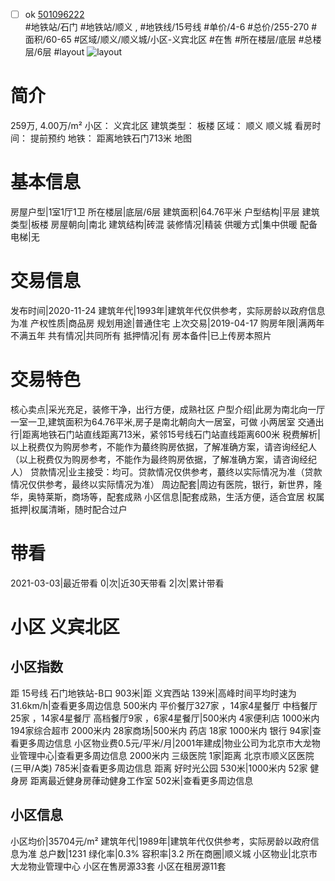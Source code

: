 - [ ] ok [501096222](https://bj.5i5j.com/ershoufang/501096222.html)  
 #地铁站/石门 #地铁站/顺义 ,  #地铁线/15号线
#单价/4-6 #总价/255-270 #面积/60-65   #区域/顺义/顺义城/小区-义宾北区 #在售 #所在楼层/底层 #总楼层/6层 #layout 
![layout](http://image2a.5i5j.com/bdir/layout/3bb1ac9991dd4d9ab7269a63f1d1dd6f.jpg_P5.jpg) 
# 简介 
 259万,  4.00万/m² 
小区： 义宾北区
建筑类型： 板楼
区域： 顺义 顺义城
看房时间： 提前预约
地铁： 距离地铁石门713米 地图
# 基本信息 
 房屋户型|1室1厅1卫
所在楼层|底层/6层
建筑面积|64.76平米
户型结构|平层
建筑类型|板楼
房屋朝向|南北
建筑结构|砖混
装修情况|精装
供暖方式|集中供暖
配备电梯|无
# 交易信息 
 发布时间|2020-11-24
建筑年代|1993年|建筑年代仅供参考，实际房龄以政府信息为准
产权性质|商品房
规划用途|普通住宅
上次交易|2019-04-17
购房年限|满两年不满五年
共有情况|共同所有
抵押情况|有
房本备件|已上传房本照片
# 交易特色 
 核心卖点|采光充足，装修干净，出行方便，成熟社区
户型介绍|此房为南北向一厅一室一卫,建筑面积为64.76平米,房子是南北朝向大一居室，可做  小两居室
交通出行|距离地铁石门站直线距离713米，紧邻15号线石门站直线距离600米
税费解析|以上税费仅为购房参考，不能作为蕞终购房依据，了解准确方案，请咨询经纪人（以上税费仅为购房参考，不能作为最终购房依据，了解准确方案，请咨询经纪人）
贷款情况|业主接受：均可。贷款情况仅供参考，蕞终以实际情况为准（贷款情况仅供参考，最终以实际情况为准）
周边配套|周边有医院，银行，新世界，隆华，奥特莱斯，商场等，配套成熟
小区信息|配套成熟，生活方便，适合宜居
权属抵押|权属清晰，随时配合过户
# 带看 
 2021-03-03|最近带看	 0|次|近30天带看	 2|次|累计带看
# 小区 义宾北区
## 小区指数 
 距 15号线 石门地铁站-B口 903米|距 义宾西站 139米|高峰时间平均时速为31.6km/h|查看更多周边信息
500米内 平价餐厅327家 ，14家4星餐厅
中档餐厅25家 ，14家4星餐厅
高档餐厅9家 ，6家4星餐厅|500米内 4家便利店
1000米内 194家综合超市
2000米内 28家商场|500米内 药店 18家
1000米内 银行 94家|查看更多周边信息
小区物业费0.5元/平米/月|2001年建成|物业公司为北京市大龙物业管理中心|查看更多周边信息
2000米内 三级医院 1家|距离 北京市顺义区医院 (三甲/A类) 785米|查看更多周边信息
距离 好时光公园 530米|1000米内 52家 健身房
距离最近健身房葎动健身工作室 502米|查看更多周边信息
## 小区信息 
 小区均价|35704元/m²
建筑年代|1989年|建筑年代仅供参考，实际房龄以政府信息为准
总户数|1231
绿化率|0.3%
容积率|3.2
所在商圈|顺义城
小区物业|北京市大龙物业管理中心
小区在售房源33套
小区在租房源11套
